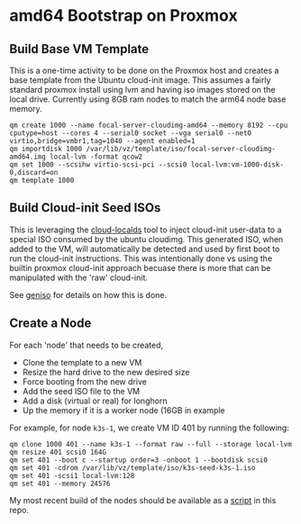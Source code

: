 # amd64 Bootstrap on Proxmox

## Build Base VM Template

This is a one-time activity to be done on the Proxmox host and creates a base template from the Ubuntu cloud-init image. This assumes a fairly standard proxmox install using lvm and having iso images stored on the local drive. Currently using 8GB ram nodes to match the arm64 node base memory. 

```
qm create 1000 --name focal-server-cloudimg-amd64 --memory 8192 --cpu cputype=host --cores 4 --serial0 socket --vga serial0 --net0 virtio,bridge=vmbr1,tag=1040 --agent enabled=1
qm importdisk 1000 /var/lib/vz/template/iso/focal-server-cloudimg-amd64.img local-lvm -format qcow2
qm set 1000 --scsihw virtio-scsi-pci --scsi0 local-lvm:vm-1000-disk-0,discard=on
qm template 1000
```

## Build Cloud-init Seed ISOs

This is leveraging the [cloud-localds](https://manpages.debian.org/testing/cloud-image-utils/cloud-localds.1.en.html) tool to inject cloud-init user-data to a special ISO consumed by the ubuntu cloudimg. This generated ISO, when added to the VM, will automatically be detected and used by first boot to run the cloud-init instructions. This was intentionally done vs using the builtin proxmox cloud-init approach becuase there is more that can be manipulated with the 'raw' cloud-init.

See [geniso](geniso) for details on how this is done.

## Create a Node 

For each 'node' that needs to be created,

* Clone the template to a new VM
* Resize the hard drive to the new desired size
* Force booting from the new drive
* Add the seed ISO file to the VM
* Add a disk (virtual or real) for longhorn
* Up the memory if it is a worker node (16GB in example

For example, for node `k3s-1`, we create VM ID 401 by running the following:

```shell
qm clone 1000 401 --name k3s-1 --format raw --full --storage local-lvm
qm resize 401 scsi0 164G
qm set 401 --boot c --startup order=3 -onboot 1 --bootdisk scsi0
qm set 401 -cdrom /var/lib/vz/template/iso/k3s-seed-k3s-1.iso
qm set 401 -scsi1 local-lvm:128
qm set 401 --memory 24576
```

My most recent build of the nodes should be available as a [script](/scripts) in this repo.